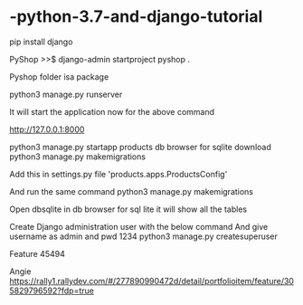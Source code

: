 # -python-3.7-and-django-tutorial

pip install django

PyShop >>$ django-admin startproject pyshop .

Pyshop folder isa package


python3 manage.py runserver

It will start the application now for the above  command

http://127.0.0.1:8000

python3 manage.py startapp products
db browser for sqlite download
python3 manage.py makemigrations

Add this in settings.py file
'products.apps.ProductsConfig'

And run the same command
python3 manage.py makemigrations

Open dbsqlite in db browser for sql lite it will show all the tables 

Create Django administration user with the below command
And give username as admin and pwd 1234
python3 manage.py createsuperuser


Feature 45494

Angie https://rally1.rallydev.com/#/277890990472d/detail/portfolioitem/feature/305829796592?fdp=true
